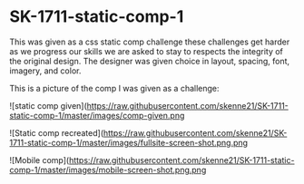 # SK-1711-static-comp-1

This was given as a css static comp challenge these challenges get harder as we progress our skills we are asked to stay to respects the integrity of the original design.  The designer was given choice in layout, spacing, font, imagery, and color. 

This is a picture of the comp I was given as a challenge:

![static comp given](https://raw.githubusercontent.com/skenne21/SK-1711-static-comp-1/master/images/comp-given.png


![Static comp recreated](https://raw.githubusercontent.com/skenne21/SK-1711-static-comp-1/master/images/fullsite-screen-shot.png.png

![Mobile comp](https://raw.githubusercontent.com/skenne21/SK-1711-static-comp-1/master/images/mobile-screen-shot.png.png
